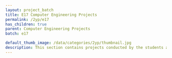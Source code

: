 ```yaml
---
layout: project_batch
title: E17 Computer Engineering Projects
permalink: /2yp/e17
has_children: true
parent: Computer Engineering Projects
batch: e17

default_thumb_image: /data/categories/2yp/thumbnail.jpg
description: This section contains projects conducted by the students after their second year. Usually, these projects are conducted by groups of 3 students, and followed by Agile principles.
---
```


